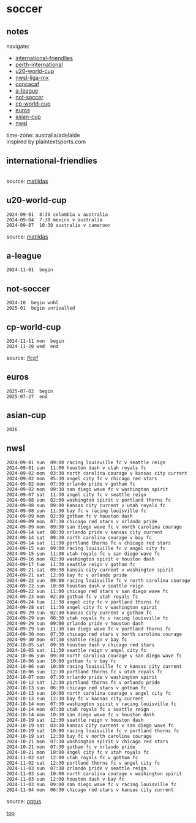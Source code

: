 # soccer

## notes  
navigate:  
- [international-friendlies](#international-friendlies)  
- [perth-international](#perth-international)  
- [u20-world-cup](#u20-world-cup)  
- [nwsl-liga-mx](#nwsl-liga-mx)  
- [concacaf](#concacaf)  
- [a-league](#a-league)  
- [not-soccer](#not-soccer)
- [cp-world-cup](#cp-world-cup)  
- [euros](#euros)  
- [asian-cup](#asian-cup)  
- [nwsl](#nwsl)  

time-zone: australia/adelaide  
inspired by plaintextsports.com  

## international-friendlies  
~~~~~~
~~~~~~

source: [matildas](https://www.matildas.com.au/fixtures#!/t6231)  

## u20-world-cup  
~~~~~~
2024-09-01  8:30 colombia v australia  
2024-09-04  7:30 mexico v australia  
2024-09-07  10:30 australia v cameroon  
~~~~~~

source: [matildas](https://www.matildas.com.au/)  

## a-league
~~~~~~
2024-11-01  begin
~~~~~~

## not-soccer
~~~~~~
2024-10  begin wnbl  
2025-01  begin unrivalled  
~~~~~~

## cp-world-cup  
~~~~~~
2024-11-11 mon  begin  
2024-11-20 wed  end  
~~~~~~

source: [ifcpf](https://www.ifcpf.com/tournaments)  

## euros
~~~~~~
2025-07-02  begin
2025-07-27  end
~~~~~~

## asian-cup
~~~~~~
2026
~~~~~~

## nwsl  
~~~~~~
2024-09-01 sun  09:00 racing louisville fc v seattle reign  
2024-09-01 sun  11:00 houston dash v utah royals fc  
2024-09-02 mon  03:30 north carolina courage v kansas city current  
2024-09-02 mon  05:30 angel city fc v chicago red stars  
2024-09-02 mon  07:30 orlando pride v gotham fc  
2024-09-02 mon  09:30 san diego wave fc v washington spirit  
2024-09-07 sat  11:30 angel city fc v seattle reign  
2024-09-08 sun  02:00 washington spirit v portland thorns fc  
2024-09-08 sun  09:00 kansas city current v utah royals fc  
2024-09-08 sun  11:30 bay fc v racing louisville fc  
2024-09-09 mon  02:30 gotham fc v houston dash  
2024-09-09 mon  07:30 chicago red stars v orlando pride  
2024-09-09 mon  09:30 san diego wave fc v north carolina courage  
2024-09-14 sat  08:30 orlando pride v kansas city current  
2024-09-14 sat  09:30 north carolina courage v bay fc  
2024-09-14 sat  11:30 portland thorns fc v chicago red stars  
2024-09-15 sun  09:00 racing louisville fc v angel city fc  
2024-09-15 sun  11:30 utah royals fc v san diego wave fc  
2024-09-16 mon  02:30 washington spirit v houston dash  
2024-09-17 tue  11:30 seattle reign v gotham fc  
2024-09-21 sat  09:30 kansas city current v washington spirit  
2024-09-21 sat  12:00 bay fc v orlando pride  
2024-09-22 sun  09:00 racing louisville fc v north carolina courage  
2024-09-22 sun  10:00 houston dash v seattle reign  
2024-09-22 sun  11:00 chicago red stars v san diego wave fc  
2024-09-23 mon  02:30 gotham fc v utah royals fc  
2024-09-24 tue  11:30 angel city fc v portland thorns fc  
2024-09-28 sat  11:30 angel city fc v washington spirit  
2024-09-29 sun  02:30 kansas city current v gotham fc  
2024-09-29 sun  08:30 utah royals fc v racing louisville fc  
2024-09-29 sun  09:00 orlando pride v houston dash  
2024-09-29 sun  11:30 san diego wave fc v portland thorns fc  
2024-09-30 mon  07:30 chicago red stars v north carolina courage  
2024-09-30 mon  07:30 seattle reign v bay fc  
2024-10-05 sat  09:30 houston dash v chicago red stars  
2024-10-05 sat  11:30 seattle reign v angel city fc  
2024-10-06 sun  09:30 north carolina courage v san diego wave fc  
2024-10-06 sun  10:00 gotham fc v bay fc  
2024-10-06 sun  10:00 racing louisville fc v kansas city current  
2024-10-06 sun  12:30 portland thorns fc v utah royals fc  
2024-10-07 mon  07:30 orlando pride v washington spirit  
2024-10-12 sat  12:30 portland thorns fc v orlando pride  
2024-10-13 sun  06:30 chicago red stars v gotham fc  
2024-10-13 sun  10:00 north carolina courage v angel city fc  
2024-10-13 sun  12:30 bay fc v kansas city current  
2024-10-14 mon  07:30 washington spirit v racing louisville fc  
2024-10-14 mon  07:30 utah royals fc v seattle reign  
2024-10-14 mon  10:30 san diego wave fc v houston dash  
2024-10-19 sat  12:30 seattle reign v houston dash  
2024-10-19 sat  03:30 kansas city current v san diego wave fc  
2024-10-19 sat  10:00 racing louisville fc v portland thorns fc  
2024-10-19 sat  12:30 bay fc v north carolina courage  
2024-10-21 mon  07:30 washington spirit v chicago red stars  
2024-10-21 mon  07:30 gotham fc v orlando pride  
2024-10-21 mon  10:00 angel city fc v utah royals fc  
2024-11-02 sat  12:00 utah royals fc v gotham fc  
2024-11-02 sat  12:30 portland thorns fc v angel city fc  
2024-11-03 sun  07:30 orlando pride v seattle reign  
2024-11-03 sun  10:00 north carolina courage v washington spirit  
2024-11-03 sun  12:00 houston dash v bay fc  
2024-11-03 sun  09:00 san diego wave fc v racing louisville fc  
2024-11-04 mon  06:30 chicago red stars v kansas city current  
~~~~~~

source: [optus](https://sport.optus.com.au/nwsl/fixtures)  

[top](#notes)  

